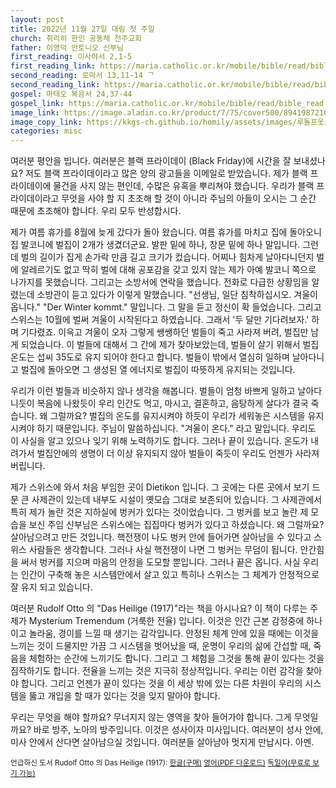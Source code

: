 ```yaml
---
layout: post
title: 2022년 11월 27일 대림 첫 주일
church: 취리히 한인 공동체 천주교회
father: 이영덕 안토니오 신부님
first_reading: 이사야서 2,1-5
first_reading_link: https://maria.catholic.or.kr/mobile/bible/read/bible_read.asp?m=1&n=129&p=2
second_reading: 로마서 13,11-14 ᄀ
second_reading_link: https://maria.catholic.or.kr/mobile/bible/read/bible_read.asp?m=2&n=152&p=13
gospel: 마태오 복음서 24,37-44
gospel_link: https://maria.catholic.or.kr/mobile/bible/read/bible_read.asp?m=2&n=147&p=24
image_link: https://image.aladin.co.kr/product/7/75/cover500/8941987210_2.jpg
image_copy_link: https://kkgs-ch.github.io/homily/assets/images/루돌프옷토.jepg
categories: misc
---
```

 
여러분 평안을 빕니다. 여러분은 블랙 프라이데이 (Black Friday)에 시간을 잘 보내셨나요? 저도
블랙 프라이데이라고 많은 양의 광고들을 이메일로 받았습니다. 제가 블랙 프라이데이에
물건을 사지 않는 편인데, 수많은 유혹을 뿌리쳐야 했습니다. 우리가 블랙 프라이데이라고
무엇을 사야 할 지 초조해 할 것이 아니라 주님의 아들이 오시는 그 순간 때문에 초조해야
합니다. 우리 모두 반성합시다.

제가 여름 휴가를 8월에 늦게 갔다가 돌아 왔습니다. 여름 휴가를 마치고 집에 돌아오니 집
발코니에 벌집이 2개가 생겼더군요. 발판 밑에 하나, 창문 밑에 하나 말입니다. 그런데 벌의
길이가 집게 손가락 만큼 길고 크기가 컸습니다. 어찌나 힘차게 날아다니던지 벌에 알레르기도
없고 딱히 벌에 대해 공포감을 갖고 있지 않는 제가 아예 발코니 쪽으로 나가지를 못했습니다.
그리고는 소방서에 연락을 했습니다. 전화로 다급한 상황임을 알렸는데 소방관이 듣고 있다가
이렇게 말했습니다. "선생님, 일단 침착하십시오. 겨울이 옵니다." "Der Winter kommt."
말입니다. 그 말을 듣고 정신이 확 들었습니다. 그리고 스위스는 10월에 벌써 겨울이
시작된다고 하였습니다. 그래서 '두 달만 기다려보자.' 하며 기다렸죠. 이윽고 겨울이 오자
그렇게 쌩쌩하던 벌들이 죽고 사라져 버려, 벌집만 남게 되었습니다. 이 벌들에 대해서 그 간에
제가 찾아보았는데, 벌들이 살기 위해서 벌집 온도는 섭씨 35도로 유지 되어야 한다고 합니다.
벌들이 밖에서 열심히 일하며 날아다니고 벌집에 돌아오면 그 생성된 열 에너지로 벌집이
따뜻하게 유지되는 것입니다.

우리가 이런 벌들과 비슷하지 않나 생각을 해봅니다. 벌들이 엄청 바쁘게 일하고 날아다니듯이
복음에 나왔듯이 우리 인간도 먹고, 마시고, 결혼하고, 음탕하게 살다가 결국 죽습니다. 왜
그럴까요? 벌집의 온도를 유지시켜야 하듯이 우리가 세워놓은 시스템을 유지 시켜야 하기
때문입니다. 주님이 말씀하십니다. "겨울이 온다." 라고 말입니다. 우리도 이 사실을 알고
있으나 잊기 위해 노력하기도 합니다. 그러나 끝이 있습니다. 온도가 내려가서 벌집안에의
생명이 더 이상 유지되지 않아 벌들이 죽듯이 우리도 언젠가 사라져 버립니다.

제가 스위스에 와서 처음 부임한 곳이 Dietikon 입니다. 그 곳에는 다른 곳에서 보기 드문 큰
사제관이 있는데 내부도 시설이 옛모습 그대로 보존되어 있습니다. 그 사제관에서 특히 제가
놀란 것은 지하실에 벙커가 있다는 것이었습니다. 그 벙커를 보고 놀란 제 모습을 보신 주임
신부님은 스위스에는 집집마다 벙커가 있다고 하셨습니다. 왜 그럴까요? 살아남으려고 만든
것입니다. 핵전쟁이 나도 벙커 안에 들어가면 살아남을 수 있다고 스위스 사람들은 생각합니다.
그러나 사실 핵전쟁이 나면 그 벙커는 무덤이 됩니다. 안간힘을 써서 벙커를 지으며 마음의
안정을 도모할 뿐입니다. 그러나 끝은 옵니다. 사실 우리는 인간이 구축해 놓은 시스템안에서
살고 있고 특히나 스위스는 그 체계가 안정적으로 잘 유지 되고 있습니다.

여러분 Rudolf Otto 의 "Das Heilige (1917)"라는 책을 아시나요? 이 책이 다루는 주제가
Mysterium Tremendum (거룩한 전율) 입니다. 이것은 인간 근본 감정중에 하나이고 놀라움,
경이를 느낄 때 생기는 감각입니다. 안정된 체계 안에 있을 때에는 이것을 느끼는 것이
드물지만 가끔 그 시스템을 벗어났을 때, 운명이 우리의 삶에 간섭할 때, 죽음을 체험하는
순간에 느끼기도 합니다. 그리고 그 체험을 그것을 통해 끝이 있다는 것을 짐작하기도 합니다.
전율을 느끼는 것은 지극히 정상적입니다. 우리는 이런 감각을 찾아야 합니다. 그리고 언젠가
끝이 있다는 것을 이 세상 밖에 있는 다른 차원이 우리의 시스템을 뚫고 개입을 할 때가 있다는
것을 잊지 말아야 합니다.

우리는 무엇을 해야 할까요? 무너지지 않는 영역을 찾아 들어가야 합니다. 그게 무엇일까요?
바로 방주, 노아의 방주입니다. 이것은 성사이자 미사입니다. 여러분이 성사 안에, 미사 안에서
산다면 살아남으실 것입니다. 여러분들 살아남아 멋지게 만납시다. 아멘.

<small>
언급하신 도서 Rudolf Otto 의 Das Heilige (1917): <a href="https://www.aladin.co.kr/shop/wproduct.aspx?ItemId=77542">한글(구매)</a> 
<a href="https://upload.wikimedia.org/wikipedia/commons/4/4b/Rudolf_Otto_%28translated_by_Harvey%29_-_The_Idea_of_the_Holy_-_An_Inquiry_into_the_Non-Rational_Factor_in_the_Idea_of_the_Divine_and_Its_Relation_to_the_Rational.pdf">영어(PDF 다운로드)</a> 
<a href="https://archive.org/details/RudolfOtto_dasHeilige">독일어(무료로 보기 가능)</a>
</small>